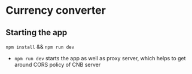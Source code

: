 # Currency converter

## Starting the app

`npm install` && `npm run dev`

-   `npm run dev` starts the app as well as proxy server, which helps to get around CORS policy of CNB server

